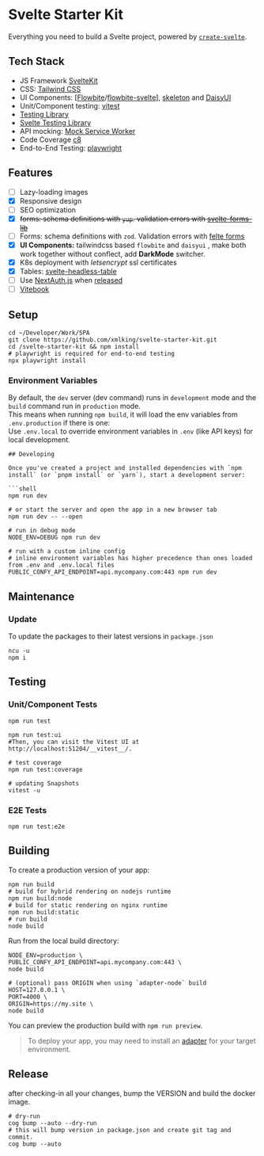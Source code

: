 # Svelte Starter Kit

Everything you need to build a Svelte project, powered
by [`create-svelte`](https://github.com/sveltejs/kit/tree/master/packages/create-svelte).

## Tech Stack

- JS Framework [SvelteKit](https://kit.svelte.dev/)
- CSS: [Tailwind CSS](https://tailwindcss.com/)
- UI Components: [[Flowbite](https://flowbite.com/)/[flowbite-svelte](https://flowbite-svelte.com/)], [skeleton](https://www.skeleton.dev/) and [DaisyUI](https://daisyui.com/)
- Unit/Component testing: [vitest](https://vitest.dev/)
- [Testing Library](https://testing-library.com/)
- [Svelte Testing Library](https://github.com/testing-library/svelte-testing-library)
- API mocking: [Mock Service Worker](https://mswjs.io/)
- Code Coverage [c8](https://c8.io/)
- End-to-End Testing: [playwright](https://playwright.dev/)

## Features

- [ ] Lazy-loading images
- [x] Responsive design
- [ ] SEO optimization
- [x] ~~forms: schema definitions with `yup`. validation errors with [svelte-forms-lib](https://svelte-forms-lib-sapper-docs.vercel.app/introduction)~~
- [ ] Forms: schema definitions with `zod`. Validation errors with [felte forms](https://felte.dev/)
- [x] **UI Components:** tailwindcss based `flowbite` and `daisyui` , make both work together without conflect, add **DarkMode** switcher.
- [x] K8s deployment with _letsencrypt_ ssl certificates
- [x] Tables: [svelte-headless-table](https://svelte-headless-table.bryanmylee.com/docs/getting-started/overview#what-is-a-headless-ui-library)
- [ ] Use [NextAuth.js](https://next-auth.js.org/) when [released](https://github.com/nextauthjs/next-auth/tree/main/apps/playground-sveltekit)
- [ ] [Vitebook](https://vitebook.dev/introduction/what-is-vitebook.html)

## Setup

```shell
cd ~/Developer/Work/SPA
git clone https://github.com/xmlking/svelte-starter-kit.git
cd /svelte-starter-kit && npm install
# playwright is required for end-to-end testing
npx playwright install
```

### Environment Variables

By default, the `dev` server (dev command) runs in `development` mode and the `build` command run in `production`
mode.  
This means when running `npm build`, it will load the env variables from `.env.production` if there is one:  
Use `.env.local` to override environment variables in `.env` (like API keys) for local development.

````shell
## Developing

Once you've created a project and installed dependencies with `npm install` (or `pnpm install` or `yarn`), start a development server:

```shell
npm run dev

# or start the server and open the app in a new browser tab
npm run dev -- --open

# run in debug mode
NODE_ENV=DEBUG npm run dev

# run with a custom inline config
# inline environment variables has higher precedence than ones loaded from .env and .env.local files
PUBLIC_CONFY_API_ENDPOINT=api.mycompany.com:443 npm run dev
````

## Maintenance

### Update

To update the packages to their latest versions in `package.json`

```shell
ncu -u
npm i
```

## Testing

### Unit/Component Tests

```shell
npm run test

npm run test:ui
#Then, you can visit the Vitest UI at http://localhost:51204/__vitest__/.

# test coverage
npm run test:coverage

# updating Snapshots
vitest -u
```

### E2E Tests

```shell
npm run test:e2e
```

## Building

To create a production version of your app:

```shell
npm run build
# build for hybrid rendering on nodejs runtime
npm run build:node
# build for static rendering on nginx runtime
npm run build:static
# run build
node build
```

Run from the local build directory:

```shell
NODE_ENV=production \
PUBLIC_CONFY_API_ENDPOINT=api.mycompany.com:443 \
node build

# (optional) pass ORIGIN when using `adapter-node` build
HOST=127.0.0.1 \
PORT=4000 \
ORIGIN=https://my.site \
node build
```

You can preview the production build with `npm run preview`.

> To deploy your app, you may need to install an [adapter](https://kit.svelte.dev/docs/adapters) for your target
> environment.

## Release

after checking-in all your changes, bump the VERSION and build the docker image.

```shell
# dry-run
cog bump --auto --dry-run
# this will bump version in package.json and create git tag and commit.
cog bump --auto
```
